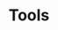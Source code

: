 ---
ee_id: '4238'
site: '1'
type: '2'
long_id: 2014-034 Tools
url: 2014-034-tools
title: Tools
year: '2014'
medium: Foam pool noodles, bluetooth earpieces
commission:
dims: 140 cm x variable width x variable depth
pitch:
ps:
live_url:
related:
youtube:
imgs: tools-2014-034-detail-Heart-01-database-SM.jpg,tools-2014-034-full-Heart-01-database-SM.jpg
subheading:
display_year: '2014'
download:
add_credit:
add_credits:
related_code:
layout: things-i-made
---
